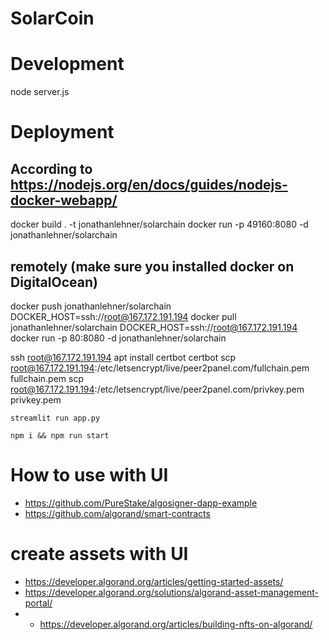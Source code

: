 # SolarCoin

# Development
node server.js

# Deployment
## According to https://nodejs.org/en/docs/guides/nodejs-docker-webapp/
docker build . -t jonathanlehner/solarchain
docker run -p 49160:8080 -d jonathanlehner/solarchain
## remotely (make sure you installed docker on DigitalOcean)
docker push jonathanlehner/solarchain
DOCKER_HOST=ssh://root@167.172.191.194 docker pull jonathanlehner/solarchain
DOCKER_HOST=ssh://root@167.172.191.194 docker run -p 80:8080 -d jonathanlehner/solarchain

ssh root@167.172.191.194
apt  install certbot
certbot
scp root@167.172.191.194:/etc/letsencrypt/live/peer2panel.com/fullchain.pem fullchain.pem
scp root@167.172.191.194:/etc/letsencrypt/live/peer2panel.com/privkey.pem privkey.pem

`streamlit run app.py`

`npm i && npm run start`

# How to use with UI
- https://github.com/PureStake/algosigner-dapp-example 
- https://github.com/algorand/smart-contracts

# create assets with UI
- https://developer.algorand.org/articles/getting-started-assets/
- https://developer.algorand.org/solutions/algorand-asset-management-portal/
- - https://developer.algorand.org/articles/building-nfts-on-algorand/

